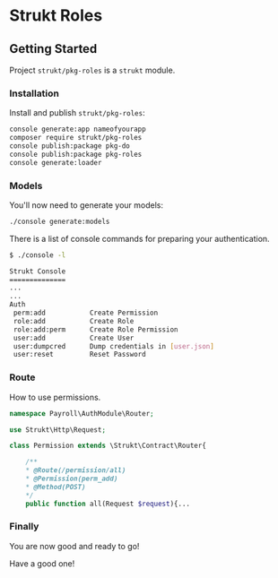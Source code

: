 Strukt Roles
===

## Getting Started

Project `strukt/pkg-roles` is a `strukt` module.

### Installation

Install and publish `strukt/pkg-roles`:

```sh
console generate:app nameofyourapp
composer require strukt/pkg-roles
console publish:package pkg-do
console publish:package pkg-roles
console generate:loader	
```

### Models

You'll now need to generate your models:

```sh
./console generate:models
```

There is a list of console commands for preparing your authentication.

```sh
$ ./console -l

Strukt Console
==============
...
...
Auth
 perm:add           Create Permission
 role:add           Create Role
 role:add:perm      Create Role Permission
 user:add           Create User
 user:dumpcred      Dump credentials in [user.json]
 user:reset         Reset Password
```

### Route

How to use permissions.

```php
namespace Payroll\AuthModule\Router;

use Strukt\Http\Request;

class Permission extends \Strukt\Contract\Router{

	/**
	* @Route(/permission/all)
	* @Permission(perm_add)
	* @Method(POST)
	*/
	public function all(Request $request){...
```

### Finally

You are now good and ready to go!

Have a good one!
